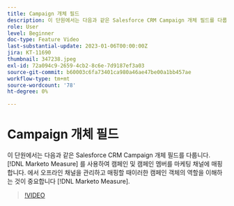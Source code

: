 ```yaml
---
title: Campaign 개체 필드
description: 이 단원에서는 다음과 같은 Salesforce CRM Campaign 개체 필드를 다룹니다. [!DNL Marketo Measure] 를 사용하여 캠페인 및 캠페인 멤버를 마케팅 채널에 매핑합니다. 에서 오프라인 채널을 관리하고 매핑할 때이러한 캠페인 객체의 역할을 이해하는 것이 중요합니다 [!DNL Marketo Measure].
role: User
level: Beginner
doc-type: Feature Video
last-substantial-update: 2023-01-06T00:00:00Z
jira: KT-11690
thumbnail: 347238.jpeg
exl-id: 72a094c9-2659-4cb2-8c6e-7d9187ef3a03
source-git-commit: b60003c6fa73401ca980a46ae47be00a1bb457ae
workflow-type: tm+mt
source-wordcount: '78'
ht-degree: 0%

---
```


# Campaign 개체 필드

이 단원에서는 다음과 같은 Salesforce CRM Campaign 개체 필드를 다룹니다. [!DNL Marketo Measure] 를 사용하여 캠페인 및 캠페인 멤버를 마케팅 채널에 매핑합니다. 에서 오프라인 채널을 관리하고 매핑할 때이러한 캠페인 객체의 역할을 이해하는 것이 중요합니다 [!DNL Marketo Measure].

>[!VIDEO](https://video.tv.adobe.com/v/347238/?quality=12&learn=on)
